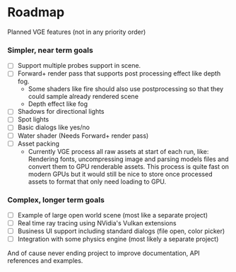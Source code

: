 # Roadmap

Planned VGE features (not in any priority order)

### Simpler, near term goals
- [ ] Support multiple probes support in scene.
- [ ] Forward+ render pass that supports post processing effect like depth fog. 
   - Some shaders like fire should also use postprocessing so that they could sample already rendered scene
   - Depth effect like fog  
- [ ] Shadows for directional lights
- [ ] Spot lights
- [ ] Basic dialogs like yes/no
- [ ] Water shader (Needs Forward+ render pass)
- [ ] Asset packing
   - Currently VGE process all raw assets at start of each run, like: Rendering fonts, uncompressing image and parsing models files and convert them to GPU renderable assets.
   This process is quite fast on modern GPUs but it would still be nice to store once processed assets
   to format that only need loading to GPU.


### Complex, longer term goals
- [ ] Example of large open world scene (most like a separate project)
- [ ] Real time ray tracing using NVidia's Vulkan extensions
- [ ] Business UI support including standard dialogs (file open, color picker)
- [ ] Integration with some physics engine (most likely a separate project)

And of cause never ending project to improve documentation, API references and examples.
